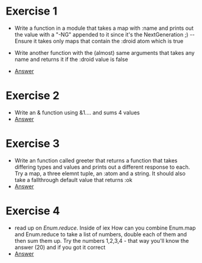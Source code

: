 # Exercise 1
* Write a function in a module that takes a map with :name and prints out the value
  with a "-NG" appended to it since it's the NextGeneration ;) --
  Ensure it takes only maps that contain the :droid atom which is true

* Write another function with the (almost) same arguments that takes any name and returns it
  if the :droid value is false

* [Answer](https://gist.github.com/MonkeyIsNull/02b43cd673a228d57fc0)

# Exercise 2
* Write an & function using &1.... and sums 4 values
* [Answer](https://gist.github.com/MonkeyIsNull/f1c12df84de6e5156237)

# Exercise 3
* Write an function called greeter that returns a function that takes differing types and values and prints out
  a different response to each. Try a map, a three elemnt tuple, an :atom and a string.
  It should also take a fallthrough default value that returns :ok
* [Answer](https://gist.github.com/MonkeyIsNull/37368f35d6cfa35d1919) 

# Exercise 4
* read up on _Enum.reduce_. Inside of iex How can you combine Enum.map and Enum.reduce to 
  take a list of numbers, double each of them and then sum them up.
  Try the numbers 1,2,3,4 - that way you'll know the answer (20) and if you got it correct
* [Answer](https://gist.github.com/MonkeyIsNull/738e0ae9114416ed1f11)
